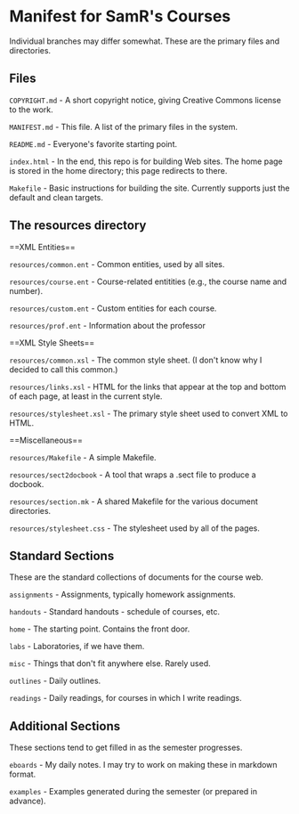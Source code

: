 Manifest for SamR's Courses
===========================

Individual branches may differ somewhat.  These are the primary files
and directories.

Files
-----

`COPYRIGHT.md` -
  A short copyright notice, giving Creative Commons license to the work.

`MANIFEST.md` -
  This file.  A list of the primary files in the system.

`README.md` -
  Everyone's favorite starting point.

`index.html` -
  In the end, this repo is for building Web sites.  The home page is
  stored in the home directory; this page redirects to there.

`Makefile` -
  Basic instructions for building the site.  Currently supports just the
  default and clean targets.

The resources directory
-----------------------

==XML Entities==

`resources/common.ent` -
  Common entities, used by all sites.

`resources/course.ent` -
  Course-related entitities (e.g., the course name and number).

`resources/custom.ent` -
  Custom entities for each course.

`resources/prof.ent` -
  Information about the professor

==XML Style Sheets==

`resources/common.xsl` -
  The common style sheet.  (I don't know why I decided to call this common.)

`resources/links.xsl` -
  HTML for the links that appear at the top and bottom of each page, at 
  least in the current style.

`resources/stylesheet.xsl` -
  The primary style sheet used to convert XML to HTML.

==Miscellaneous==

`resources/Makefile` -
  A simple Makefile.

`resources/sect2docbook` -
  A tool that wraps a .sect file to produce a docbook.

`resources/section.mk` -
  A shared Makefile for the various document directories.

`resources/stylesheet.css` -
  The stylesheet used by all of the pages.

Standard Sections
-----------------
These are the standard collections of documents for the course web.

`assignments` - 
  Assignments, typically homework assignments.

`handouts` - 
  Standard handouts - schedule of courses, etc.

`home` - 
  The starting point.  Contains the front door.

`labs` - 
  Laboratories, if we have them.

`misc` - 
  Things that don't fit anywhere else. Rarely used.

`outlines` - 
  Daily outlines.

`readings` - 
  Daily readings, for courses in which I write readings.

Additional Sections
-------------------
These sections tend to get filled in as the semester progresses.

`eboards` -
  My daily notes.  I may try to work on making these in markdown
  format.

`examples` -
  Examples generated during the semester (or prepared in advance).
